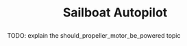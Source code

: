 # <p style="text-align: center;"> Sailboat Autopilot </p>


TODO: explain the should_propeller_motor_be_powered topic

